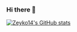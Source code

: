 ### Hi there 👋

[![Zeyko14's GitHub stats](https://github-readme-stats.vercel.app/api?username=zeyko14)](https://github.com/anuraghazra/github-readme-stats)

<!--
**Zeyko14/Zeyko14** is a ✨ _special_ ✨ repository because its `README.md` (this file) appears on your GitHub profile.

Here are some ideas to get you started:

- 🔭 I’m currently working on ...
- 🌱 I’m currently learning ...
- 👯 I’m looking to collaborate on ...
- 🤔 I’m looking for help with ...
- 💬 Ask me about ...
- 📫 How to reach me: ...
- 😄 Pronouns: ...
- ⚡ Fun fact: ...
-->
